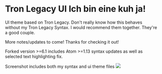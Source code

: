 # Tron Legacy UI Ich bin eine kuh ja!

UI theme based on Tron Legacy. Don't really know how this behaves without my Tron Legacy Syntax. I would recommend them together. They're a good couple.

More notes/updates to come! Thanks for checking it out!

Forked version >=6.1 includes Atom >=1.13 syntax updates as well as selected text highlighting fix.

Screenshot includes both my syntax and ui theme files
![](https://raw.githubusercontent.com/cparadeise/tron-legacy-ui-atom/master/screen-shot.png)
